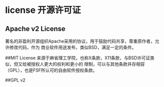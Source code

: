 # license 开源许可证
## Apache v2 License
著名的非盈利开源组织Apache采用的协议，用于鼓励代码共享，尊重原作者，允许修改代码，作为
商业软件用途发布，类似BSD，满足一定的条件。

##MIT License
来源于麻省理工学院，也称X条款，X11条款，与BSD许可证类似，但又给被授权人更大的权利和更小的
限制，可以与其他条款并存相容（GPL），也是FSF所认可的自由软件授权条款。

##GPL v2

